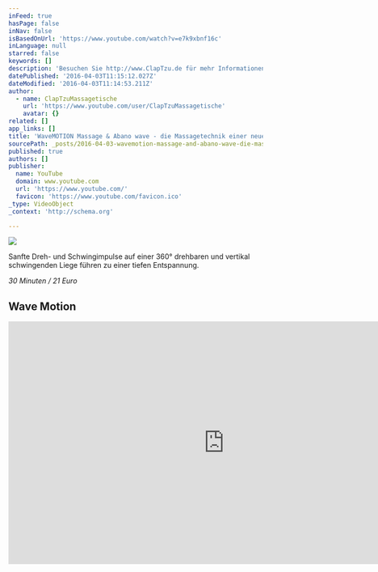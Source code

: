 ```yaml
---
inFeed: true
hasPage: false
inNav: false
isBasedOnUrl: 'https://www.youtube.com/watch?v=e7k9xbnf16c'
inLanguage: null
starred: false
keywords: []
description: 'Besuchen Sie http://www.ClapTzu.de für mehr Informationen! WaveMOTION ist eine völlig neue Form der Wellnessbehandlung! Schweben - schwingen - wie im warmen Wasser; besser kann man das Gefühl einer WaveMOTION-Behandlung auf der dazu gehörigen Massageliege Abano wave nicht beschreiben. Die Behandlungstechnik WaveMOTION erzielt eine Tiefenentspannung, wie man sie sonst nur von der Wasserarbeit her kennt.'
datePublished: '2016-04-03T11:15:12.027Z'
dateModified: '2016-04-03T11:14:53.211Z'
author:
  - name: ClapTzuMassagetische
    url: 'https://www.youtube.com/user/ClapTzuMassagetische'
    avatar: {}
related: []
app_links: []
title: 'WaveMOTION Massage & Abano wave - die Massagetechnik einer neuen Generation'
sourcePath: _posts/2016-04-03-wavemotion-massage-and-abano-wave-die-massagetechnik-einer-n.md
published: true
authors: []
publisher:
  name: YouTube
  domain: www.youtube.com
  url: 'https://www.youtube.com/'
  favicon: 'https://www.youtube.com/favicon.ico'
_type: VideoObject
_context: 'http://schema.org'

---
```

![](https://the-grid-user-content.s3-us-west-2.amazonaws.com/f644120d-b62f-419d-9d10-4e37dde90d8d.jpg)

Sanfte Dreh- und Schwingimpulse auf einer 360° drehbaren und vertikal schwingenden Liege führen zu einer tiefen Entspannung.

_30 Minuten / 21 Euro_

## Wave Motion

<iframe src="https://cdn.embedly.com/widgets/media.html?src=https%3A%2F%2Fwww.youtube.com%2Fembed%2Fe7k9xbnf16c%3Ffeature%3Doembed&amp;url=https%3A%2F%2Fwww.youtube.com%2Fwatch%3Fv%3De7k9xbnf16c&amp;image=https%3A%2F%2Fi.ytimg.com%2Fvi%2Fe7k9xbnf16c%2Fhqdefault.jpg&amp;key=b7d04c9b404c499eba89ee7072e1c4f7&amp;type=text%2Fhtml&amp;schema=youtube" width="854" height="480" scrolling="no" frameborder="0" allowfullscreen="allowfullscreen" style=""></iframe>